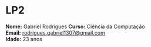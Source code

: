 <h1>LP2</h1>

**Nome:** Gabriel Rodrigues
**Curso:** Ciência da Computação  
**Email:** <rodrigues.gabriel1307@gmail.com>  
**Idade:** 23 anos  